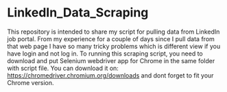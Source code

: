 # LinkedIn_Data_Scraping

This repository is intended to share my script for pulling data from LinkedIn job portal.
From my experience for a couple of days since I pull data from that web page I have so many tricky problems which is different view if you have login and not log in.
To running this scraping script, you need to download and put Selenium webdriver app for Chrome in the same folder with script file.
You can download it on: https://chromedriver.chromium.org/downloads and dont forget to fit your Chrome version.
